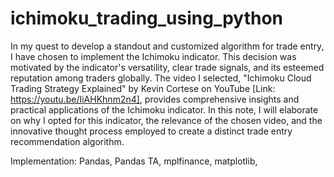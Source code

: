 # ichimoku_trading_using_python

In my quest to develop a standout and customized algorithm for trade entry, I have chosen to implement the Ichimoku indicator. This decision was motivated by the indicator's versatility, clear trade signals, and its esteemed reputation among traders globally. The video I selected, "Ichimoku Cloud Trading Strategy Explained" by Kevin Cortese on YouTube [Link: https://youtu.be/IiAHKhnm2n4], provides comprehensive insights and practical applications of the Ichimoku indicator. In this note, I will elaborate on why I opted for this indicator, the relevance of the chosen video, and the innovative thought process employed to create a distinct trade entry recommendation algorithm.


Implementation:
Pandas, 
Pandas TA, 
mplfinance, 
matplotlib, 
